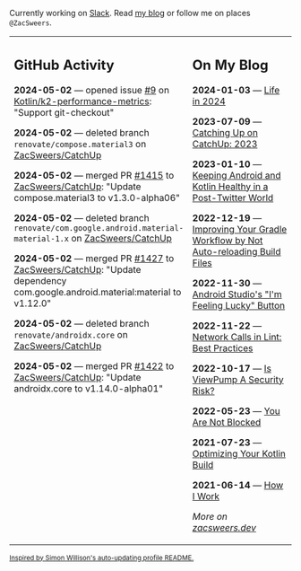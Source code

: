 Currently working on [Slack](https://slack.com/). Read [my blog](https://zacsweers.dev/) or follow me on places `@ZacSweers`.

<table><tr><td valign="top" width="60%">

## GitHub Activity
<!-- githubActivity starts -->
**2024-05-02** — opened issue [#9](https://github.com/Kotlin/k2-performance-metrics/issues/9) on [Kotlin/k2-performance-metrics](https://github.com/Kotlin/k2-performance-metrics): "Support git-checkout"

**2024-05-02** — deleted branch `renovate/compose.material3` on [ZacSweers/CatchUp](https://github.com/ZacSweers/CatchUp)

**2024-05-02** — merged PR [#1415](https://github.com/ZacSweers/CatchUp/pull/1415) to [ZacSweers/CatchUp](https://github.com/ZacSweers/CatchUp): "Update compose.material3 to v1.3.0-alpha06"

**2024-05-02** — deleted branch `renovate/com.google.android.material-material-1.x` on [ZacSweers/CatchUp](https://github.com/ZacSweers/CatchUp)

**2024-05-02** — merged PR [#1427](https://github.com/ZacSweers/CatchUp/pull/1427) to [ZacSweers/CatchUp](https://github.com/ZacSweers/CatchUp): "Update dependency com.google.android.material:material to v1.12.0"

**2024-05-02** — deleted branch `renovate/androidx.core` on [ZacSweers/CatchUp](https://github.com/ZacSweers/CatchUp)

**2024-05-02** — merged PR [#1422](https://github.com/ZacSweers/CatchUp/pull/1422) to [ZacSweers/CatchUp](https://github.com/ZacSweers/CatchUp): "Update androidx.core to v1.14.0-alpha01"
<!-- githubActivity ends -->
</td><td valign="top" width="40%">

## On My Blog
<!-- blog starts -->
**2024-01-03** — [Life in 2024](https://www.zacsweers.dev/life-in-2024/)

**2023-07-09** — [Catching Up on CatchUp: 2023](https://www.zacsweers.dev/catching-up-on-catchup-2023/)

**2023-01-10** — [Keeping Android and Kotlin Healthy in a Post-Twitter World](https://www.zacsweers.dev/keeping-android-healthy/)

**2022-12-19** — [Improving Your Gradle Workflow by Not Auto-reloading Build Files](https://www.zacsweers.dev/improving-your-workflow-by-not-auto-reloading-build-files/)

**2022-11-30** — [Android Studio's "I'm Feeling Lucky" Button](https://www.zacsweers.dev/android-studios-im-feeling-lucky-button/)

**2022-11-22** — [Network Calls in Lint: Best Practices](https://www.zacsweers.dev/network-calls-in-lint-best-practices/)

**2022-10-17** — [Is ViewPump A Security Risk?](https://www.zacsweers.dev/is-viewpump-a-security-risk/)

**2022-05-23** — [You Are Not Blocked](https://www.zacsweers.dev/you-are-not-blocked/)

**2021-07-23** — [Optimizing Your Kotlin Build](https://www.zacsweers.dev/optimizing-your-kotlin-build/)

**2021-06-14** — [How I Work](https://www.zacsweers.dev/how-i-work/)
<!-- blog ends -->
_More on [zacsweers.dev](https://zacsweers.dev/)_
</td></tr></table>

<sub><a href="https://simonwillison.net/2020/Jul/10/self-updating-profile-readme/">Inspired by Simon Willison's auto-updating profile README.</a></sub>